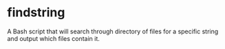# findstring
A Bash script that will search through  directory of files for a specific string and output which files contain it.
